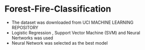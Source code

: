 # Forest-Fire-Classification
* The dataset was downloaded from UCI MACHINE LEARNING REPOSITORY
* Logistic Regression , Support Vector Machine (SVM) and Neural Nertworks was used 
* Neural Network was selected as the best model 
